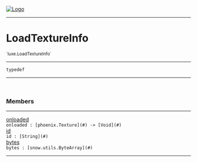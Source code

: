 
[![Logo](../../images/logo.png)](../../api/index.html)

---



<h1>LoadTextureInfo</h1>
<small>`luxe.LoadTextureInfo`</small>



---

`typedef`

---

&nbsp;
&nbsp;



<h3>Members</h3> <hr/><span class="member apipage">
                <a name="onloaded"><a class="lift" href="#onloaded">onloaded</a></a><div class="clear"></div><code class="signature apipage">onloaded : [phoenix.Texture](#)&nbsp;-&gt; [Void](#)</code><br/></span>
            <span class="small_desc_flat"></span><span class="member apipage">
                <a name="id"><a class="lift" href="#id">id</a></a><div class="clear"></div><code class="signature apipage">id : [String](#)</code><br/></span>
            <span class="small_desc_flat"></span><span class="member apipage">
                <a name="bytes"><a class="lift" href="#bytes">bytes</a></a><div class="clear"></div><code class="signature apipage">bytes : [snow.utils.ByteArray](#)</code><br/></span>
            <span class="small_desc_flat"></span>







---

&nbsp;
&nbsp;
&nbsp;
&nbsp;